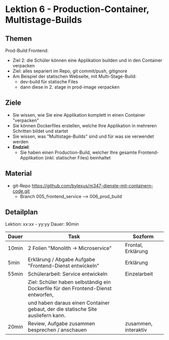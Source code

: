# Lektion 6 - Production-Container, Multistage-Builds

## Themen

Prod-Build Frontend:
- Ziel 2: die Schüler können eine Applikation builden und in den Container verpacken
- Ziel: alles separiert im Repo, git commit/push, gitignore
- Am Beispiel der statischen Webseite, mit Multi-Stage-Build:
  - dev-build für statische Files
  - dann diese in 2. stage in prod-image verpacken

## Ziele

- Sie wissen, wie Sie eine Applikation komplett in einen Container "verpacken"
- Sie können Dockerfiles erstellen, welche Ihre Applikation in mehreren Schritten bildet und startet
- Sie wissen, was "Multistage-Builds" sind und für was sie verwendet werden
- **Endziel**:
  - Sie haben einen Production-Build, welcher Ihre gesamte Frontend-Applikation (inkl. statischer Files) beinhaltet


## Material

- git-Repo https://github.com/bylexus/m347-dienste-mit-containern-code.git
  - Branch 005_frontend_service --> 006_prod_build



## Detailplan


Lektion: xx:xx - yy:yy
Dauer: 90min

| Dauer | Task                                                                              | Sozform              |
| ----- | --------------------------------------------------------------------------------- | -------------------- |
| 10min | 2 Folien "Monolith -> Microservice"                                               | Frontal, Erklärung   |
| 5min  | Erklärung / Abgabe Aufgabe "Frontend-Dienst entwickeln"                           | Erklärung            |
| 55min | Schülerarbeit: Service entwickeln                                                 | Einzelarbeit         |
|       | Ziel: Schüler haben selbständig ein Dockerfile für den Frontend-Dienst entworfen, |                      |
|       | und haben daraus einen Container gebaut, der die statische Site ausliefern kann.  |                      |
| 20min | Review, Aufgabe zusammen besprechen / anschauen                                   | zusammen, interaktiv |

